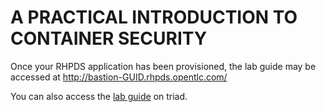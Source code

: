 # A PRACTICAL INTRODUCTION TO CONTAINER SECURITY

Once your RHPDS application has been provisioned, the lab guide may be accessed at http://bastion-GUID.rhpds.opentlc.com/

You can also access the [lab guide](http://triad.eadgbe.net:9000) on triad.
